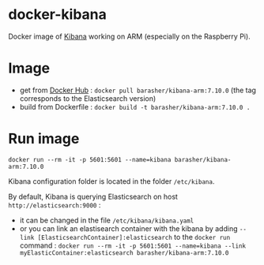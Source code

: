 # docker-kibana

Docker image of [Kibana](https://www.elastic.co/kibana/) working on ARM (especially on the Raspberry Pi).

# Image

- get from [Docker Hub](https://hub.docker.com/r/barasher/kibana-arm/tags) : `docker pull barasher/kibana-arm:7.10.0` (the tag corresponds to the Elasticsearch version)
- build from Dockerfile : `docker build -t barasher/kibana-arm:7.10.0 .`

# Run image

`docker run --rm -it -p 5601:5601 --name=kibana barasher/kibana-arm:7.10.0`

Kibana configuration folder is located in the folder `/etc/kibana`.

By default, Kibana is querying Elasticsearch on host `http://elasticsearch:9000` :
- it can be changed in the file `/etc/kibana/kibana.yaml`
- or you can link an elastisearch container with the kibana by adding `--link [ElasticsearchContainer]:elasticsearch` to the `docker run` command : `docker run --rm -it -p 5601:5601 --name=kibana --link myElasticContainer:elasticsearch barasher/kibana-arm:7.10.0`
